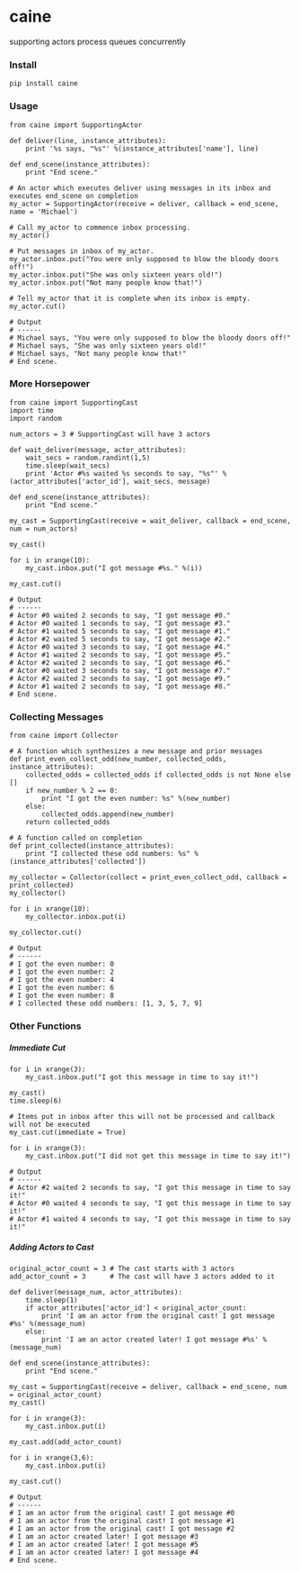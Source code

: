 caine
=====

supporting actors process queues concurrently

### Install

<pre><code>pip install caine</code></pre>

### Usage

<pre><code>from caine import SupportingActor

def deliver(line, instance_attributes):
    print '%s says, "%s"' %(instance_attributes['name'], line)

def end_scene(instance_attributes):
    print "End scene."

# An actor which executes deliver using messages in its inbox and executes end_scene on completion
my_actor = SupportingActor(receive = deliver, callback = end_scene, name = 'Michael')

# Call my_actor to commence inbox processing.
my_actor()

# Put messages in inbox of my_actor.
my_actor.inbox.put("You were only supposed to blow the bloody doors off!")
my_actor.inbox.put("She was only sixteen years old!")
my_actor.inbox.put("Not many people know that!")

# Tell my_actor that it is complete when its inbox is empty.
my_actor.cut()

# Output
# ------
# Michael says, "You were only supposed to blow the bloody doors off!"
# Michael says, "She was only sixteen years old!"
# Michael says, "Not many people know that!"
# End scene.</code></pre>

### More Horsepower

<pre><code>from caine import SupportingCast
import time
import random

num_actors = 3 # SupportingCast will have 3 actors

def wait_deliver(message, actor_attributes):
    wait_secs = random.randint(1,5)
    time.sleep(wait_secs)
    print 'Actor #%s waited %s seconds to say, "%s"' %(actor_attributes['actor_id'], wait_secs, message)

def end_scene(instance_attributes):
    print "End scene."

my_cast = SupportingCast(receive = wait_deliver, callback = end_scene, num = num_actors)

my_cast()

for i in xrange(10):
    my_cast.inbox.put("I got message #%s." %(i))

my_cast.cut()

# Output
# ------
# Actor #0 waited 2 seconds to say, "I got message #0."
# Actor #0 waited 1 seconds to say, "I got message #3."
# Actor #1 waited 5 seconds to say, "I got message #1."
# Actor #2 waited 5 seconds to say, "I got message #2."
# Actor #0 waited 3 seconds to say, "I got message #4."
# Actor #1 waited 2 seconds to say, "I got message #5."
# Actor #2 waited 2 seconds to say, "I got message #6."
# Actor #0 waited 3 seconds to say, "I got message #7."
# Actor #2 waited 2 seconds to say, "I got message #9."
# Actor #1 waited 2 seconds to say, "I got message #8."
# End scene.</code></pre>

### Collecting Messages

<pre><code>from caine import Collector

# A function which synthesizes a new message and prior messages
def print_even_collect_odd(new_number, collected_odds, instance_attributes):
    collected_odds = collected_odds if collected_odds is not None else []
    if new_number % 2 == 0: 
        print "I got the even number: %s" %(new_number)
    else: 
        collected_odds.append(new_number)
    return collected_odds

# A function called on completion
def print_collected(instance_attributes):
    print "I collected these odd numbers: %s" %(instance_attributes['collected'])

my_collector = Collector(collect = print_even_collect_odd, callback = print_collected)
my_collector()

for i in xrange(10):
    my_collector.inbox.put(i)

my_collector.cut()

# Output
# ------
# I got the even number: 0
# I got the even number: 2
# I got the even number: 4
# I got the even number: 6
# I got the even number: 8
# I collected these odd numbers: [1, 3, 5, 7, 9]</code></pre>

### Other Functions

##### Immediate Cut

<pre><code>for i in xrange(3):
    my_cast.inbox.put("I got this message in time to say it!")

my_cast()
time.sleep(6)

# Items put in inbox after this will not be processed and callback will not be executed
my_cast.cut(immediate = True) 

for i in xrange(3):
    my_cast.inbox.put("I did not get this message in time to say it!")

# Output
# ------
# Actor #2 waited 2 seconds to say, "I got this message in time to say it!"
# Actor #0 waited 4 seconds to say, "I got this message in time to say it!"
# Actor #1 waited 4 seconds to say, "I got this message in time to say it!"</code></pre>

##### Adding Actors to Cast

<pre><code>original_actor_count = 3 # The cast starts with 3 actors
add_actor_count = 3      # The cast will have 3 actors added to it

def deliver(message_num, actor_attributes):
    time.sleep(1)
    if actor_attributes['actor_id'] < original_actor_count:
        print 'I am an actor from the original cast! I got message #%s' %(message_num)
    else:
        print 'I am an actor created later! I got message #%s' %(message_num)

def end_scene(instance_attributes):
    print "End scene."

my_cast = SupportingCast(receive = deliver, callback = end_scene, num = original_actor_count)
my_cast()

for i in xrange(3):
    my_cast.inbox.put(i)

my_cast.add(add_actor_count)

for i in xrange(3,6):
    my_cast.inbox.put(i)

my_cast.cut()

# Output
# ------
# I am an actor from the original cast! I got message #0
# I am an actor from the original cast! I got message #1
# I am an actor from the original cast! I got message #2
# I am an actor created later! I got message #3
# I am an actor created later! I got message #5
# I am an actor created later! I got message #4
# End scene.</code></pre>
